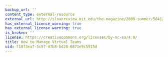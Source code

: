 ```yaml
---
backup_url: ''
content_type: external-resource
external_url: http://sloanreview.mit.edu/the-magazine/2009-summer/50412/how-to-manage-virtual-teams/
has_external_licence_warning: true
has_external_license_warning: true
is_broken: ''
license: https://creativecommons.org/licenses/by-nc-sa/4.0/
title: How to Manage Virtual Teams
uid: f18f3ea7-5c97-47b8-bd28-6871e9c5915d
---
```

